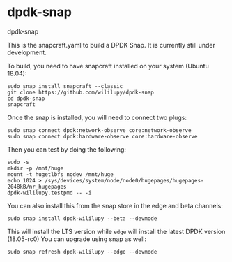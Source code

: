 # dpdk-snap
dpdk-snap

This is the snapcraft.yaml to build a DPDK Snap.
It is currently still under development.

To build, you need to have snapcraft installed on your system (Ubuntu 18.04):

<pre><code>sudo snap install snapcraft --classic 
git clone https://github.com/wililupy/dpdk-snap
cd dpdk-snap
snapcraft</code></pre>

Once the snap is installed, you will need to connect two plugs:

<pre><code>sudo snap connect dpdk:network-observe core:network-observe
sudo snap connect dpdk:hardware-observe core:hardware-observe</code></pre>

Then you can test by doing the following:

<pre><code>sudo -s
mkdir -p /mnt/huge
mount -t hugetlbfs nodev /mnt/huge
echo 1024 > /sys/devices/system/node/node0/hugepages/hugepages-2048kB/nr_hugepages
dpdk-wililupy.testpmd -- -i</code></pre>

You can also install this from the snap store in the edge and beta channels:

<code>sudo snap install dpdk-wililupy --beta --devmode</code>

This will install the LTS version while <code>edge</code> will install the latest DPDK version (18.05-rc0)
You can upgrade using snap as well:

<code>sudo snap refresh dpdk-wililupy --edge --devmode</code>

